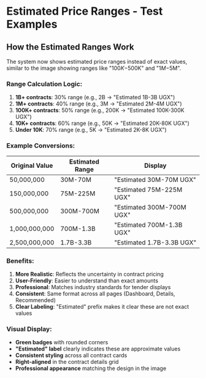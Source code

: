 # Estimated Price Ranges - Test Examples

## How the Estimated Ranges Work

The system now shows estimated price ranges instead of exact values, similar to the image showing ranges like "$100K-$500K" and "$1M-$5M".

### Range Calculation Logic:

1. **1B+ contracts**: 30% range (e.g., 2B → "Estimated 1B-3B UGX")
2. **1M+ contracts**: 40% range (e.g., 3M → "Estimated 2M-4M UGX") 
3. **100K+ contracts**: 50% range (e.g., 200K → "Estimated 100K-300K UGX")
4. **10K+ contracts**: 60% range (e.g., 50K → "Estimated 20K-80K UGX")
5. **Under 10K**: 70% range (e.g., 5K → "Estimated 2K-8K UGX")

### Example Conversions:

| Original Value | Estimated Range | Display |
|----------------|-----------------|---------|
| 50,000,000     | 30M-70M         | "Estimated 30M-70M UGX" |
| 150,000,000    | 75M-225M        | "Estimated 75M-225M UGX" |
| 500,000,000    | 300M-700M       | "Estimated 300M-700M UGX" |
| 1,000,000,000  | 700M-1.3B       | "Estimated 700M-1.3B UGX" |
| 2,500,000,000  | 1.7B-3.3B       | "Estimated 1.7B-3.3B UGX" |

### Benefits:

1. **More Realistic**: Reflects the uncertainty in contract pricing
2. **User-Friendly**: Easier to understand than exact amounts
3. **Professional**: Matches industry standards for tender displays
4. **Consistent**: Same format across all pages (Dashboard, Details, Recommended)
5. **Clear Labeling**: "Estimated" prefix makes it clear these are not exact values

### Visual Display:

- **Green badges** with rounded corners
- **"Estimated" label** clearly indicates these are approximate values
- **Consistent styling** across all contract cards
- **Right-aligned** in the contract details grid
- **Professional appearance** matching the design in the image
